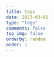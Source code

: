 ```yaml
---
title: tags
date: 2023-03-01
type: "tags"
comments: false
top_img: false
orderby: random
order: 1
---
```

